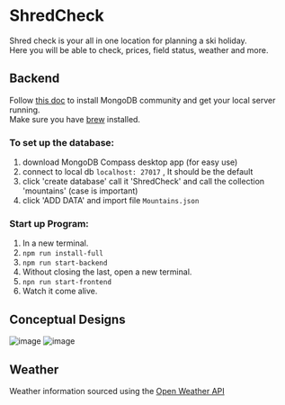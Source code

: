 # ShredCheck

Shred check is your all in one location for planning a ski holiday.   
Here you will be able to check, prices, field status, weather and more.

## Backend
Follow [this doc](https://docs.mongodb.com/manual/administration/install-community/) to install MongoDB community and get your local server running.   
Make sure you have [brew](brew.sh) installed.

### To set up the database: 
1. download MongoDB Compass desktop app (for easy use)
2. connect to local db ```localhost: 27017``` , It should be the default
3. click 'create database' call it 'ShredCheck' and call the collection 'mountains' (case is important)
4. click 'ADD DATA' and import file ```Mountains.json```

### Start up Program:
1. In a new terminal.
2. ```npm run install-full```
3. ```npm run start-backend```
4. Without closing the last, open a new terminal.
5. ```npn run start-frontend```
6. Watch it come alive.

## Conceptual Designs 
![image](https://user-images.githubusercontent.com/63177740/117566393-8723ed00-b10a-11eb-9c04-68808bb23b6d.png)
![image](https://user-images.githubusercontent.com/63177740/117566020-69ee1f00-b108-11eb-93c0-1ec15ddf298a.png)

## Weather 
Weather information sourced using the [Open Weather API](https://openweathermap.org)

